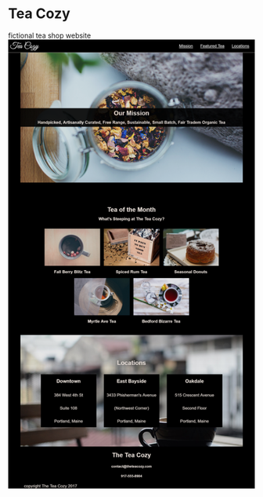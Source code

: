 # Tea Cozy
fictional tea shop website 
 ![Preview](https://github.com/anetaozga/cozy-tea/blob/master/screencapture-file-C-Users-14ane-Desktop-CodeAcademy-Cozy-Tea-index-html-2019-07-16-18_19_15.png)
